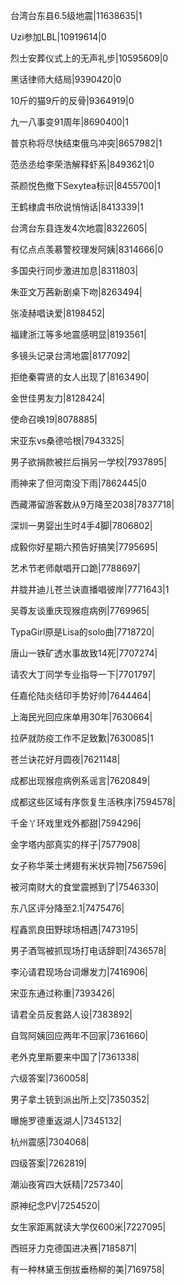 台湾台东县6.5级地震|11638635|1

Uzi参加LBL|10919614|0

烈士安葬仪式上的无声礼步|10595609|0

黑话律师大结局|9390420|0

10斤的猫9斤的反骨|9364919|0

九一八事变91周年|8690400|1

普京称将尽快结束俄乌冲突|8657982|1

范丞丞给李荣浩解释虾系|8493621|0

茶颜悦色撤下Sexytea标识|8455700|1

王鹤棣虞书欣说悄悄话|8413339|1

台湾台东县连发4次地震|8322605|

有亿点点羡慕警校理发阿姨|8314666|0

多国央行同步激进加息|8311803|

朱亚文万茜新剧桌下吻|8263494|

张凌赫唱诀爱|8198452|

福建浙江等多地震感明显|8193561|

多镜头记录台湾地震|8177092|

拒绝秦霄贤的女人出现了|8163490|

金世佳男友力|8128424|

使命召唤19|8078885|

宋亚东vs桑德哈根|7943325|

男子欲捐款被拦后捐另一学校|7937895|

雨神来了但河南没下雨|7862445|0

西藏滞留游客数从9万降至2038|7837718|

深圳一男婴出生时4手4脚|7806802|

成毅你好星期六预告好搞笑|7795695|

艺术节老师献唱开口跪|7788697|

井胧井迪儿苍兰诀直播唱彼岸|7771643|1

吴尊友谈重庆现猴痘病例|7769965|

TypaGirl原是Lisa的solo曲|7718720|

唐山一铁矿透水事故致14死|7707274|

请农大丁同学专业指导一下|7701797|

任嘉伦陆炎结印手势好帅|7644464|

上海民光回应床单用30年|7630664|

拉萨就防疫工作不足致歉|7630085|1

苍兰诀花好月圆夜|7621148|

成都出现猴痘病例系谣言|7620849|

成都这些区域有序恢复生活秩序|7594578|

千金丫环戏里戏外都甜|7594296|

金字塔内部真实的样子|7577908|

女子称华莱士烤翅有米状异物|7567596|

被河南财大的食堂震撼到了|7546330|

东八区评分降至2.1|7475476|

程鑫凯良田野球场相遇|7473195|

男子酒驾被抓现场打电话辞职|7436578|

李沁请君现场台词爆发力|7416906|

宋亚东通过称重|7393426|

请君全员反套路人设|7383892|

自驾阿姨回应两年不回家|7361660|

老外克里斯要来中国了|7361338|

六级答案|7360058|

男子拿土铳到派出所上交|7350352|

曝施罗德重返湖人|7345132|

杭州震感|7304068|

四级答案|7262819|

潮汕夜宵四大妖精|7257340|

原神纪念PV|7254520|

女生家距离就读大学仅600米|7227095|

西班牙力克德国进决赛|7185871|

有一种林黛玉倒拔垂杨柳的美|7169758|

